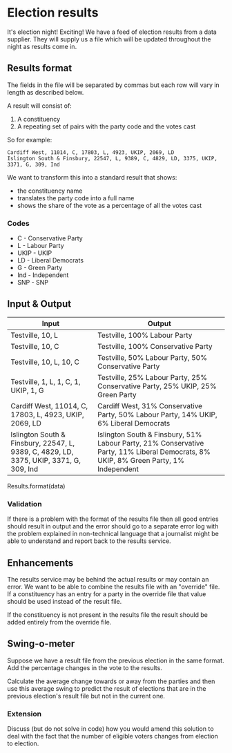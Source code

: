 # Election results

It's election night! Exciting! We have a feed of election results from a data supplier. They will supply us a file which will be updated throughout the night as results come in.

## Results format

The fields in the file will be separated by commas but each row will vary in length as described below.

A result will consist of:

1. A constituency
2. A repeating set of pairs with the party code and the votes cast

So for example:

    Cardiff West, 11014, C, 17803, L, 4923, UKIP, 2069, LD
    Islington South & Finsbury, 22547, L, 9389, C, 4829, LD, 3375, UKIP, 3371, G, 309, Ind

We want to transform this into a standard result that shows:

* the constituency name
* translates the party code into a full name
* shows the share of the vote as a percentage of all the votes cast

### Codes

* C - Conservative Party
* L - Labour Party
* UKIP - UKIP
* LD - Liberal Democrats
* G - Green Party
* Ind - Independent
* SNP - SNP

## Input & Output

| Input | Output |
| ----- | ------ |
| Testville, 10, L | Testville, 100% Labour Party |
| Testville, 10, C | Testville, 100% Conservative Party |
| Testville, 10, L, 10, C | Testville, 50% Labour Party, 50% Conservative Party |
| Testville, 1, L, 1, C, 1, UKIP, 1, G | Testville, 25% Labour Party, 25% Conservative Party, 25% UKIP, 25% Green Party |
| Cardiff West, 11014, C, 17803, L, 4923, UKIP, 2069, LD | Cardiff West, 31% Conservative Party, 50% Labour Party, 14% UKIP, 6% Liberal Democrats |
| Islington South & Finsbury, 22547, L, 9389, C, 4829, LD, 3375, UKIP, 3371, G, 309, Ind | Islington South & Finsbury, 51% Labour Party, 21% Conservative Party, 11% Liberal Democrats, 8% UKIP, 8% Green Party, 1% Independent |
   
Results.format(data)

### Validation

If there is a problem with the format of the results file then all good entries should result in output and the error should go to a separate error log with the problem explained in non-technical language that a journalist might be able to understand and report back to the results service.

## Enhancements

The results service may be behind the actual results or may contain an error. We want to be able to combine the results file with an "override" file. If a constituency has an entry for a party in the override file that value should be used instead of the result file.

If the constituency is not present in the results file the result should be added entirely from the override file.

## Swing-o-meter

Suppose we have a result file from the previous election in the same format. Add the percentage changes in the vote to the results.

Calculate the average change towards or away from the parties and then use this average swing to predict the result of elections that are in the previous election's result file but not in the current one.

### Extension

Discuss (but do not solve in code) how you would amend this solution to deal with the fact that the number of eligible voters changes from election to election.